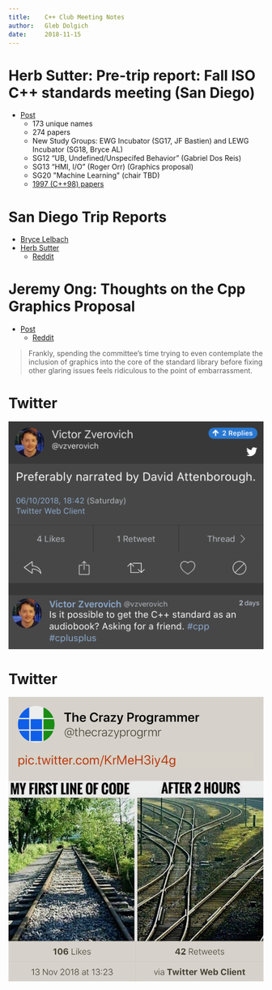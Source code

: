 ```yaml
---
title:    C++ Club Meeting Notes
author:   Gleb Dolgich
date:     2018-11-15
---
```


# Herb Sutter: Pre-trip report: Fall ISO C++ standards meeting (San Diego)

* [Post](https://herbsutter.com/2018/11/05/pre-trip-report-fall-iso-c-standards-meeting-san-diego/)
    - 173 unique names
    - 274 papers
    - New Study Groups: EWG Incubator (SG17, JF Bastien) and LEWG Incubator (SG18, Bryce AL)
    - SG12 “UB, Undefined/Unspecifed Behavior” (Gabriel Dos Reis)
    - SG13 “HMI, I/O” (Roger Orr) (Graphics proposal)
    - SG20 "Machine Learning" (chair TBD)
    - [1997 (C++98) papers](http://open-std.org/JTC1/SC22/WG21/docs/papers/1997/)

# San Diego Trip Reports

* [Bryce Lelbach](https://www.reddit.com/r/cpp/comments/9vwvbz/2018_san_diego_iso_c_committee_trip_report_ranges/)
* [Herb Sutter](https://herbsutter.com/2018/11/13/trip-report-fall-iso-c-standards-meeting-san-diego/)
    - [Reddit](https://www.reddit.com/r/cpp/comments/9wtgs8/trip_report_fall_iso_c_standards_meeting_san_diego/)

# Jeremy Ong: Thoughts on the Cpp Graphics Proposal

* [Post](https://www.jeremyong.com/c++/graphics/2018/11/05/thoughs-on-the-cpp-graphics-proposal.html)
    - [Reddit](https://www.reddit.com/r/cpp/comments/9ulul0/thoughts_on_c_graphics/)

> Frankly, spending the committee’s time trying to even contemplate the inclusion of graphics into the core of the standard library before fixing other glaring issues feels ridiculous to the point of embarrassment.

# Twitter

![](img/cpp-standard-audiobook.png)

# Twitter

![](img/first-line-of-code.png)
